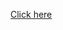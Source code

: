 [Click here](https://drive.google.com/file/d/1WujVAXvfQFGS4tPBeRwyPo-HjSwKJPSc/view?usp=share_link)
